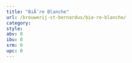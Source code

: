 ```yaml
---
title: "BiÃ¨re Blanche"
url: /brouwerij-st-bernardus/bia-re-blanche/
category: 
style: 
abv: 0
ibu: 0
srm: 0
upc: 0
---
```


